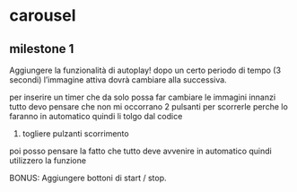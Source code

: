 # carousel

## milestone 1
Aggiungere la funzionalità di autoplay!
dopo un certo periodo di tempo (3 secondi) l’immagine attiva dovrà cambiare alla successiva.

per inserire un timer che da solo possa far cambiare le immagini innanzi tutto devo pensare che non mi occorrano 2 pulsanti per scorrerle perche lo faranno in automatico quindi li tolgo dal codice 

1. togliere pulzanti scorrimento

poi posso pensare la fatto che tutto deve avvenire in automatico quindi utilizzero la funzione 

BONUS:
Aggiungere bottoni di start / stop.
